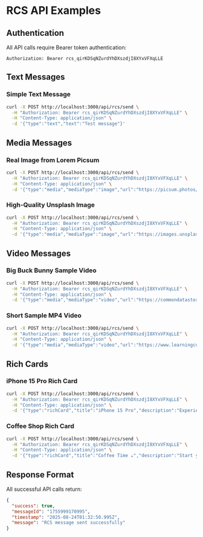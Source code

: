 # RCS API Examples

## Authentication
All API calls require Bearer token authentication:
```
Authorization: Bearer rcs_qirKDSqNZurdYhDXszdjI8XYxVFXqLLE
```

## Text Messages

### Simple Text Message
```bash
curl -X POST http://localhost:3000/api/rcs/send \
  -H "Authorization: Bearer rcs_qirKDSqNZurdYhDXszdjI8XYxVFXqLLE" \
  -H "Content-Type: application/json" \
  -d '{"type":"text","text":"Test message"}'
```

## Media Messages

### Real Image from Lorem Picsum
```bash
curl -X POST http://localhost:3000/api/rcs/send \
  -H "Authorization: Bearer rcs_qirKDSqNZurdYhDXszdjI8XYxVFXqLLE" \
  -H "Content-Type: application/json" \
  -d '{"type":"media","mediaType":"image","url":"https://picsum.photos/300/200","text":"Beautiful random image from Lorem Picsum"}'
```

### High-Quality Unsplash Image
```bash
curl -X POST http://localhost:3000/api/rcs/send \
  -H "Authorization: Bearer rcs_qirKDSqNZurdYhDXszdjI8XYxVFXqLLE" \
  -H "Content-Type: application/json" \
  -d '{"type":"media","mediaType":"image","url":"https://images.unsplash.com/photo-1506905925346-21bda4d32df4?w=300&h=200&fit=crop","text":"Stunning mountain landscape from Unsplash"}'
```

## Video Messages

### Big Buck Bunny Sample Video
```bash
curl -X POST http://localhost:3000/api/rcs/send \
  -H "Authorization: Bearer rcs_qirKDSqNZurdYhDXszdjI8XYxVFXqLLE" \
  -H "Content-Type: application/json" \
  -d '{"type":"media","mediaType":"video","url":"https://commondatastorage.googleapis.com/gtv-videos-bucket/sample/BigBuckBunny.mp4","text":"Big Buck Bunny - Sample video clip"}'
```

### Short Sample MP4 Video
```bash
curl -X POST http://localhost:3000/api/rcs/send \
  -H "Authorization: Bearer rcs_qirKDSqNZurdYhDXszdjI8XYxVFXqLLE" \
  -H "Content-Type: application/json" \
  -d '{"type":"media","mediaType":"video","url":"https://www.learningcontainer.com/wp-content/uploads/2020/05/sample-mp4-file.mp4","text":"Short sample MP4 video file"}'
```

## Rich Cards

### iPhone 15 Pro Rich Card
```bash
curl -X POST http://localhost:3000/api/rcs/send \
  -H "Authorization: Bearer rcs_qirKDSqNZurdYhDXszdjI8XYxVFXqLLE" \
  -H "Content-Type: application/json" \
  -d '{"type":"richCard","title":"iPhone 15 Pro","description":"Experience the titanium iPhone 15 Pro with Action Button, powerful A17 Pro chip, and pro camera system.","image":"https://images.unsplash.com/photo-1695048133142-1a20484d2569?w=300&h=200&fit=crop","actions":[{"label":"Buy Now","action":"buy_iphone","type":"primary"},{"label":"Learn More","action":"learn_more","type":"secondary"}]}'
```

### Coffee Shop Rich Card
```bash
curl -X POST http://localhost:3000/api/rcs/send \
  -H "Authorization: Bearer rcs_qirKDSqNZurdYhDXszdjI8XYxVFXqLLE" \
  -H "Content-Type: application/json" \
  -d '{"type":"richCard","title":"Coffee Time ☕","description":"Start your morning with the perfect cup of coffee. Fresh roasted beans delivered to your door.","image":"https://images.unsplash.com/photo-1495474472287-4d71bcdd2085?w=300&h=200&fit=crop","actions":[{"label":"Order Coffee","action":"order_coffee","type":"primary"},{"label":"View Menu","action":"view_menu","type":"secondary"}]}'
```

## Response Format
All successful API calls return:
```json
{
  "success": true,
  "messageId": "1755999170995",
  "timestamp": "2025-08-24T01:32:50.995Z",
  "message": "RCS message sent successfully"
}
```